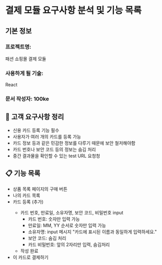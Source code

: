 # 결제 모듈 요구사항 분석 및 기능 목록
## 기본 정보
### 프로젝트명:
패션 쇼핑몰 결제 모듈

### 사용하게 될 기술:
React

### 문서 작성자: 100ke

## 📝 고객 요구사항 정리
- 신용 카드 등록 기능 필수
- 사용자가 여러 개의 카드를 등록 가능
- 카드 정보 등과 같은 민감한 정보를 다루기 때문에 보안 철저해야함
- 카드 번호나 보안 코드 등의 정보는 숨김 처리
- 중간 결과물을 확인할 수 있는 test URL 요청청

## 📋 기능 목록
- 상품 목록 페이지의 구매 버튼
- 나의 카드 목록    <CardList />
- 카드 등록 (추가)    <CardRegistration />
    - 카드 번호, 만료일, 소유자명, 보안 코드, 비밀번호 input
        - 카드 번호: 숫자만 입력 가능
        - 만료일: MM, YY 순서로 숫자만 입력 가능
        - 소유자명: input 메시지 "카드에 표시된 이름과 동일하게 입력하세요."
        - 보안 코드: 숨김 처리
        - 카드 비밀번호: 앞의 2자리만 입력, 숨김처리
    - 작성 완료
- 이 카드로 결제하기